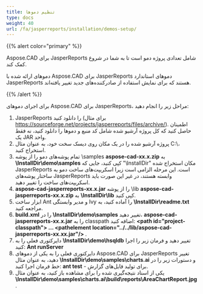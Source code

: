 ```yaml
---
title: تنظیم دموها
type: docs
weight: 40
url: /fa/jasperreports/installation/demos-setup/
---
```


{{% alert color="primary" %}}

Aspose.CAD برای JasperReports شامل تعدادی پروژه دمو است تا به شما در شروع کمک کند.

دموهای ارائه شده با Aspose.CAD برای JasperReports دموهای استاندارد JasperReports هستند که برای نمایش استفاده از صادرکننده‌های جدید تغییر یافته‌اند.

{{% /alert %}}

برای اجرای دموهای Aspose.CAD برای JasperReports، مراحل زیر را انجام دهید:

1. JasperReports را دانلود کنید (برای مثال https://sourceforge.net/projects/jasperreports/files/archive/). اطمینان حاصل کنید که کل پروژه آرشیو شده شامل کد منبع و دموها را دانلود کنید، نه فقط یک JAR واحد.
1. پروژه آرشیو شده را در یک مکان روی دیسک سخت خود، به عنوان مثال C:\، استخراج کنید.
1. تمام پوشه‌های دمو را از پوشه \samples **aspose-cad-xx.x.zip** به **\InstallDir\demo\samples** کپی کنید، جایی که "\InstallDir" مکان استخراج شده JasperReports است. این مرحله الزامی است زیرا اسکریپت‌های ساخت دمو به ساختار پوشه‌های JasperReports وابسته هستند، در غیر این صورت باید اسکریپت‌های ساخت را تغییر دهید.
1. **aspose-cad-jasperreports-xx.x.jar** را از پوشه \lib **aspose-cad-jasperreports-xx.x.zip** به **\InstallDir\lib** کپی کنید.
1. ابزار ساخت Ant و مدیر وابستگی Ivy را آماده کنید، به **\InstallDir\readme.txt** مراجعه کنید.
1. **build.xml** را در **\InstallDir\demo\samples** تغییر دهید، **aspose-cad-jasperreports-xx.x.jar** را به classpath اضافه کنید:
   **\<path id="project-classpath"> ... \<pathelement location="../../lib/aspose-cad-jasperreports-xx.xx.jar"/> </path>**.
1. دایرکتوری فعلی را به **\InstallDir\demo\hsqldb** تغییر دهید و فرمان زیر را اجرا کنید:
   **Ant runServer**
1. دایرکتوری فعلی را به یکی از دموهای Aspose.CAD برای JasperReports تغییر دهید، به عنوان مثال **\InstallDir\demo\samples\charts.ai** و دستورات زیر را در خط فرمان اجرا کنید:
   **ant test** - برای تولید فایل‌های گزارش.
1. یکی از اسناد نتیجه‌گیری شده را برای مشاهده باز کنید، به عنوان مثال **\InstallDir\demo\samples\charts.ai\build\reports\AreaChartReport.jpg**.
